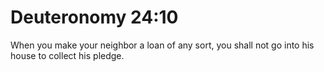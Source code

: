 # Deuteronomy 24:10

When you make your neighbor a loan of any sort, you shall not go into his house to collect his pledge.
